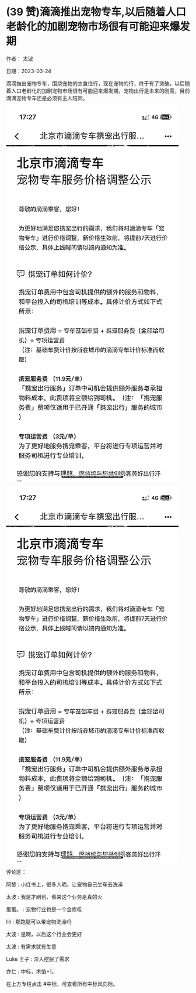 
# (39 赞)滴滴推出宠物专车,以后随着人口老龄化的加剧宠物市场很有可能迎来爆发期

作者：  太波

日期：2023-03-24

滴滴推出宠物专车，围绕宠物的衣食住行，现在宠物的行，终于有了突破，以后随着人口老龄化的加剧宠物市场很有可能迎来爆发期，宠物出行是未来的刚需，目前滴滴宠物专车还是必须有主人陪同，

![](img/chongwu_1818.png)

 

 

![](img/chongwu_1823.png)

评论区：

阿黎 : 小红书上，很多人晒，让宠物自己坐车去洗澡

太波 : 我是才刷到，看来这个业务是真的火

蛋蛋。 : 宠物行业也是一个金库哎

lili : 那跑腿可以带宠物洗澡吗

太波 : 是啊，以后这个行业会更好

太波 : 有需求就有生意

 

 

Luke 王子 : 深入挖掘了需求

亦仁 : 中标，术值+1。

在上方专栏点击 #中标，可查看所有中标风向标。
